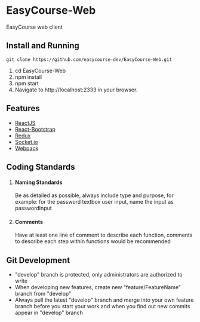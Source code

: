 # EasyCourse-Web
EasyCourse web client

## Install and Running
`git clone https://github.com/easycourse-dev/EasyCourse-Web.git`

1. cd EasyCourse-Web
2. npm install
3. npm start
4. Navigate to http://localhost:2333 in your browser.

## Features
- [ReactJS](https://facebook.github.io/react/)
- [React-Bootstrap](https://react-bootstrap.github.io/)
- [Redux](http://redux.js.org/)
- [Socket.io](http://socket.io/)
- [Webpack](https://webpack.github.io/)

## Coding Standards

1. #### Naming Standards

   Be as detailed as possible, always include type and purpose, for example: for the password textbox user input, name the input as passwordInput

2. #### Comments

   Have at least one line of comment to describe each function, comments to describe each step within functions would be recommended

## Git Development

- "develop" branch is protected, only administrators are authorized to write
- When developing new features, create new "feature/FeatureName" branch from "develop"
- Always pull the latest "develop" branch and merge into your own feature branch before you start your work and when you find out new commits appear in "develop" branch
